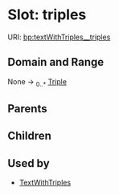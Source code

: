 
# Slot: triples




URI: [bp:textWithTriples__triples](http://w3id.org/ontogpt/metabolic-process-templatetextWithTriples__triples)


## Domain and Range

None &#8594;  <sub>0..\*</sub> [Triple](Triple.md)

## Parents


## Children


## Used by

 * [TextWithTriples](TextWithTriples.md)
